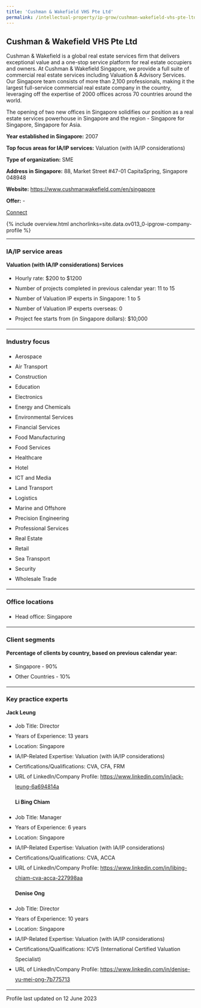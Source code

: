 ```yaml
---
title: 'Cushman & Wakefield VHS Pte Ltd'
permalink: /intellectual-property/ip-grow/cushman-wakefield-vhs-pte-ltd/
---
```


## Cushman & Wakefield VHS Pte Ltd

Cushman & Wakefield is a global real estate services firm that delivers exceptional value and a one-stop service platform for real estate occupiers and owners. At Cushman & Wakefield Singapore, we provide a full suite of commercial real estate services including Valuation & Advisory Services. Our Singapore team consists of more than 2,100 professionals, making it the largest full-service commercial real estate company in the country, leveraging off the expertise of 2000 offices across 70 countries around the world.  

The opening of two new offices in Singapore solidifies our position as a real estate services powerhouse in Singapore and the region - Singapore for Singapore, Singapore for Asia.

<b>Year established in Singapore:</b> 2007

<b>Top focus areas for IA/IP services:</b> Valuation (with IA/IP considerations)

<b>Type of organization:</b> SME

<b>Address in Singapore:</b> 88, Market Street #47-01 CapitaSpring, Singapore 048948

<b>Website:</b> <a href='https://www.cushmanwakefield.com/en/singapore'>https://www.cushmanwakefield.com/en/singapore</a>

<b>Offer:</b> -

<a class='btn' href='https://form.gov.sg/642242cfb69f640012f5b8c5' target='_blank' rel='noopener'>Connect</a>

{% include overview.html anchorlinks=site.data.ov013_0-ipgrow-company-profile %}

---
<a name='ip-related-service-areas'></a>
### IA/IP service areas

**Valuation (with IA/IP considerations) Services**

<ul>
<li style='line-height: 27px; margin: 0px 0px !important'>Hourly rate:  $200 to $1200</li>
<li style='line-height: 27px; margin: 0px 0px !important'>Number of projects completed in previous calendar year: 11 to 15</li>
<li style='line-height: 27px; margin: 0px 0px !important'>Number of Valuation IP experts in Singapore: 1 to 5</li>
<li style='line-height: 27px; margin: 0px 0px !important'>Number of Valuation IP experts overseas: 0</li>
<li style='line-height: 27px; margin: 0px 0px !important'>Project fee starts from (in Singapore dollars):  $10,000</li>
</ul>

---
<a name='industry-focus'></a>
### Industry focus

<ul><li style='line-height: 27px; margin: 0px 0px !important'> Aerospace</li><li style='line-height: 27px; margin: 0px 0px !important'>Air Transport</li><li style='line-height: 27px; margin: 0px 0px !important'>Construction</li><li style='line-height: 27px; margin: 0px 0px !important'>Education</li><li style='line-height: 27px; margin: 0px 0px !important'>Electronics</li><li style='line-height: 27px; margin: 0px 0px !important'>Energy and Chemicals</li><li style='line-height: 27px; margin: 0px 0px !important'>Environmental Services</li><li style='line-height: 27px; margin: 0px 0px !important'>Financial Services</li><li style='line-height: 27px; margin: 0px 0px !important'>Food Manufacturing</li><li style='line-height: 27px; margin: 0px 0px !important'>Food Services</li><li style='line-height: 27px; margin: 0px 0px !important'>Healthcare</li><li style='line-height: 27px; margin: 0px 0px !important'>Hotel</li><li style='line-height: 27px; margin: 0px 0px !important'>ICT and Media</li><li style='line-height: 27px; margin: 0px 0px !important'>Land Transport</li><li style='line-height: 27px; margin: 0px 0px !important'>Logistics</li><li style='line-height: 27px; margin: 0px 0px !important'>Marine and Offshore</li><li style='line-height: 27px; margin: 0px 0px !important'>Precision Engineering</li><li style='line-height: 27px; margin: 0px 0px !important'>Professional Services</li><li style='line-height: 27px; margin: 0px 0px !important'>Real Estate</li><li style='line-height: 27px; margin: 0px 0px !important'>Retail</li><li style='line-height: 27px; margin: 0px 0px !important'>Sea Transport</li><li style='line-height: 27px; margin: 0px 0px !important'>Security</li><li style='line-height: 27px; margin: 0px 0px !important'>Wholesale Trade</li></ul>

---
<a name='office-locations'></a>
### Office locations

<ul><li style='line-height: 27px; margin: 0px 0px !important'> Head office: Singapore</li></ul>

---
<a name='client-segments'></a>
### Client segments

**Percentage of clients by country, based on previous calendar year:**

<ul><li style='line-height: 27px; margin: 0px 0px !important'> Singapore - 90%	</li><li style='line-height: 27px; margin: 0px 0px !important'>Other Countries - 10%</li></ul>

---
<a name='key-practice-experts'></a>
### Key practice experts

**Jack Leung**
<br><ul><li style='line-height: 27px; margin: 0px 0px !important'>Job Title: Director</li><li style='line-height: 27px; margin: 0px 0px !important'>Years of Experience: 13 years</li><li style='line-height: 27px; margin: 0px 0px !important'>Location: Singapore</li><li style='line-height: 27px; margin: 0px 0px !important'>IA/IP-Related Expertise: Valuation (with IA/IP considerations)</li><li style='line-height: 27px; margin: 0px 0px !important'>Certifications/Qualifications: CVA, CFA, FRM  </li><li style='line-height: 27px; margin: 0px 0px !important'>URL of LinkedIn/Company Profile: <a href="https://www.linkedin.com/in/jack-leung-6a694814a" target="_blank" rel="noopener">https://www.linkedin.com/in/jack-leung-6a694814a</a>

**Li Bing Chiam**</li><li style='line-height: 27px; margin: 0px 0px !important'>Job Title: Manager</li><li style='line-height: 27px; margin: 0px 0px !important'>Years of Experience: 6 years</li><li style='line-height: 27px; margin: 0px 0px !important'>Location: Singapore</li><li style='line-height: 27px; margin: 0px 0px !important'>IA/IP-Related Expertise: Valuation (with IA/IP considerations)</li><li style='line-height: 27px; margin: 0px 0px !important'>Certifications/Qualifications: CVA, ACCA</li><li style='line-height: 27px; margin: 0px 0px !important'>URL of LinkedIn/Company Profile: <a href="https://www.linkedin.com/in/libing-chiam-cva-acca-227998aa" target="_blank" rel="noopener">https://www.linkedin.com/in/libing-chiam-cva-acca-227998aa</a>

**Denise Ong**</li><li style='line-height: 27px; margin: 0px 0px !important'>Job Title: Director</li><li style='line-height: 27px; margin: 0px 0px !important'>Years of Experience: 10 years</li><li style='line-height: 27px; margin: 0px 0px !important'>Location: Singapore</li><li style='line-height: 27px; margin: 0px 0px !important'>IA/IP-Related Expertise: Valuation (with IA/IP considerations)</li><li style='line-height: 27px; margin: 0px 0px !important'>Certifications/Qualifications: ICVS (International Certified Valuation Specialist)</li><li style='line-height: 27px; margin: 0px 0px !important'>URL of LinkedIn/Company Profile: <a href="https://www.linkedin.com/in/denise-yu-mei-ong-7b775713" target="_blank" rel="noopener">https://www.linkedin.com/in/denise-yu-mei-ong-7b775713</a></li></ul>

---
Profile last updated on 12 June 2023
